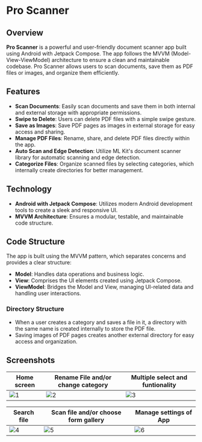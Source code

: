 # Pro Scanner

## Overview
**Pro Scanner** is a powerful and user-friendly document scanner app built using Android with Jetpack Compose. The app follows the MVVM (Model-View-ViewModel) architecture to ensure a clean and maintainable codebase. Pro Scanner allows users to scan documents, save them as PDF files or images, and organize them efficiently.

## Features
- **Scan Documents**: Easily scan documents and save them in both internal and external storage with appropriate permissions.
- **Swipe to Delete**: Users can delete PDF files with a simple swipe gesture.
- **Save as Images**: Save PDF pages as images in external storage for easy access and sharing.
- **Manage PDF Files**: Rename, share, and delete PDF files directly within the app.
- **Auto Scan and Edge Detection**: Utilize ML Kit's document scanner library for automatic scanning and edge detection.
- **Categorize Files**: Organize scanned files by selecting categories, which internally create directories for better management.

## Technology
- **Android with Jetpack Compose**: Utilizes modern Android development tools to create a sleek and responsive UI.
- **MVVM Architecture**: Ensures a modular, testable, and maintainable code structure.

## Code Structure
The app is built using the MVVM pattern, which separates concerns and provides a clear structure:
- **Model**: Handles data operations and business logic.
- **View**: Comprises the UI elements created using Jetpack Compose.
- **ViewModel**: Bridges the Model and View, managing UI-related data and handling user interactions.

### Directory Structure
- When a user creates a category and saves a file in it, a directory with the same name is created internally to store the PDF file.
- Saving images of PDF pages creates another external directory for easy access and organization.

## Screenshots

| Home screen | Rename File and/or change category | Multiple select and funtionality |
|-------------|-------------|-------------|
| ![1](https://github.com/user-attachments/assets/b24c99c1-2d70-4d03-b5b4-4ac2bfe42135) | ![2](https://github.com/user-attachments/assets/9a0cec84-4d1c-44d1-a059-c97b19fa4ca2) | ![3](https://github.com/user-attachments/assets/8261b53d-b1fe-44e3-8574-9eaad9fd93d8) |

| Search file | Scan file and/or choose form gallery | Manage settings of App |
|-------------|-------------|-------------|
| ![4](https://github.com/user-attachments/assets/d9f2c650-62b4-42a7-87a8-ac74a4270baa) | ![5](https://github.com/user-attachments/assets/26302d28-b486-4aa2-a24d-bf93fd5a9ec2) | ![6](https://github.com/user-attachments/assets/d07970eb-0ab8-4a88-a593-977f5f47d1d5) |
